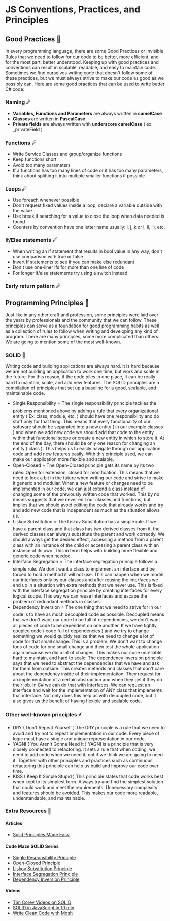 # JS Conventions, Practices, and Principles

## Good Practices 🚀

In every programming language, there are some Good Practices or Invisible Rules that we need to follow for our code to be better, more efficient, and for the most part, better understood. Keeping up with good practices and conventions can result in scalable, readable, and easy to maintain code. Sometimes we find ourselves writing code that doesn't follow some of these practices, but we must always strive to make our code as good as we possibly can. Here are some good practices that can be used to write better C# code:

### Naming ☄

- **Variables, Functions and Parameters** are always written in **camelCase**
- **Classes** are written in **PascalCase**
- **Private fields** are always written with **underscore camelCase** ( ex: \_privateField )

### Functions ☄

- Write Service Classes and group/organize functions
- Keep functions short
- Avoid too many parameters
- If a functions has too many lines of code or it has too many parameters, think about splitting it into multiple smaller functions if possible

### Loops ☄

- Use foreach whenever possible
- Don't request fixed values inside a loop, declare a variable outside with the value
- Use break if searching for a value to close the loop when data needed is found
- Counters by convention have one letter name usually: i, j, k or i, ii, iii, etc.

### If/Else statements ☄

- When writing an if statement that results in bool value in any way, don't use comparison with true or false
- Invert If statements to see if you can make else redundant
- Don't use one-liner ifs for more than one line of code
- For longer if/else statements try using a switch instead

### Early return pattern ☄

## Programming Principles 🎯

Just like in any other craft and profession, some principles were laid over the years by professionals and the community that we can follow. These principles can serve as a foundation for good programming habits as well as a collection of rules to follow when writing and developing any kind of program. There are many principles, some more complicated than others. We are going to mention some of the most well-known.

### SOLID 🌟

Writing code and building applications are always hard. It is hard because we are not building an application to work one time, but work and scale in the future. For this reason, if the code piles in one place, it can be really hard to maintain, scale, and add new features. The SOLID principles are a compilation of principles that set up a baseline for a good, scalable, and maintainable code.

- Single Responsibility ⭐
  The single responsibility principle tackles the problems mentioned above by adding a rule that every organizational entity ( Ex: class, module, etc. ) should have one responsibility and do stuff only for that thing. This means that every functionality of our software should be separated into a new entity ( in our example classes ) and when we add new code we should add that code to the entity within that functional scope or create a new entity in which to store it. At the end of the day, there should be only one reason for changing an entity ( class ). This helps us to easily navigate through our application code and add new features easily. With this principle used, we can make our application more flexible and scalable.
- Open-Closed ⭐
  The Open-Closed principle gets its name by its two rules: Open for extension, closed for modification. This means that we need to look a bit in the future when writing our code and strive to make it generic and modular. When a new feature or changes need to be implemented in our code, we can just extend a class instead of changing some of the previously written code that worked. This by no means suggests that we never edit our classes and functions, but implies that we should avoid editing the code that already works and try and add new code that is independent as much as the situation allows us.
- Liskov Substitution ⭐
  The Liskov Substitution has a simple rule. If we have a parent class and that class has two derived classes from it, the derived classes can always substitute the parent and work correctly. We should always get the desired effect, accessing a method from a parent class with an instance of the child or accessing a parent class with an instance of its own. This in term helps with building more flexible and generic code when needed.
- Interface Segregation ⭐
  The interface segregation principle follows a simple rule. We don't want a class to implement an interface and be forced to hold a method it will not use. This can happen when we model our interfaces only by our classes and after reusing the interfaces we end up in a situation with extra methods that we never use. This is fixed with the interface segregation principle by creating interfaces for every logical scope. This way we can reuse interfaces and escape the problem of redundant methods in classes.
- Dependency Inversion ⭐
  The one thing that we need to strive for in our code is to have as much decoupled code as possible. Decoupled means that we don't want our code to be full of dependencies, we don't want all pieces of code to be dependent on one another. If we have tightly coupled code ( code full of dependencies ) and we try to change something we would quickly realize that we need to change a lot of code for that small change. This is a problem. We don't want to change tons of code for one small change and then test the whole application again because we did a lot of changes. This makes our code unreliable, hard to maintain, and hard to scale. The dependency inversion principle says that we need to abstract the dependencies that we have and ask for them from outside. This creates methods and classes that don't care about the dependency inside of their implementation. They request for an implementation of a certain abstraction and when they get it they do their job. In C# we can do that with Interfaces. We can request an interface and wait for the implementation of ANY class that implements that interface. Not only does this help us with decoupled code, but it also gives us the benefit of having flexible and scalable code.

### Other well-known principles ⚡

- DRY ( Don't Repeat Yourself )
  The DRY principle is a rule that we need to avoid and try not to repeat implementation in our code. Every piece of logic must have a single and unique representation in our code.
- YAGNI ( You Aren't Gonna Need It )
  YAGNI is a principle that is very closely connected to refactoring. It sets a rule that when coding, we need to add code when we need it, not if we think we are going to need it. Together with other principles and practices such as continuous refactoring this principle can help us build and improve our code over time.
- KISS ( Keep It Simple Stupid )
  This principle states that code works best when kept to its simplest form. Always try and find the simplest solution that could work and meet the requirements. Unnecessary complexity and features should be avoided. This makes our code more readable, understandable, and maintainable.

### Extra Resources 🎁

#### Articles

- [Solid Principles Made Easy](https://medium.com/@dhkelmendi/solid-principles-made-easy-67b1246bcdf)

#### Code Maze SOLID Series

- [Single Responsibility Principle](https://code-maze.com/single-responsibility-principle/)
- [Open-Closed Principle](https://code-maze.com/open-closed-principle/)
- [Liskov Substitution Principle](https://code-maze.com/liskov-substitution-principle/)
- [Interface Segregation Principle](https://code-maze.com/interface-segregation-principle/)
- [Dependency Inversion Principle](https://code-maze.com/dependency-inversion-principle/)

#### Videos

- [Tim Corey Videos on SOLID](https://www.youtube.com/watch?v=5RwhyZnVRS8&list=PLLWMQd6PeGY3ob0Ga6vn1czFZfW6e-FLr)
- [SOLID in JavaScript in 10 min](https://www.youtube.com/watch?v=GtZtQ2VFweA)
- [Write Clean Code with Mosh](https://www.youtube.com/watch?v=5koPpYVa020)
